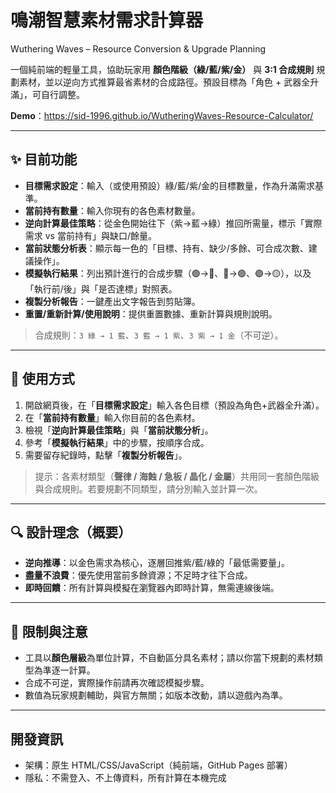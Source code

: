 # 鳴潮智慧素材需求計算器
Wuthering Waves – Resource Conversion & Upgrade Planning

一個純前端的輕量工具，協助玩家用 **顏色階級（綠/藍/紫/金）** 與 **3:1 合成規則** 規劃素材，並以逆向方式推算最省素材的合成路徑。預設目標為「角色 + 武器全升滿」，可自行調整。

**Demo**：<https://sid-1996.github.io/WutheringWaves-Resource-Calculator/>

---

## ✨ 目前功能
- **目標需求設定**：輸入（或使用預設）綠/藍/紫/金的目標數量，作為升滿需求基準。  
- **當前持有數量**：輸入你現有的各色素材數量。  
- **逆向計算最佳策略**：從金色開始往下（紫→藍→綠）推回所需量，標示「實際需求 vs 當前持有」與缺口/餘量。  
- **當前狀態分析表**：顯示每一色的「目標、持有、缺少/多餘、可合成次數、建議操作」。  
- **模擬執行結果**：列出預計進行的合成步驟（🟢→🔵、🔵→🟣、🟣→🟡），以及「執行前/後」與「是否達標」對照表。  
- **複製分析報告**：一鍵產出文字報告到剪貼簿。  
- **重置/重新計算/使用說明**：提供重置數據、重新計算與規則說明。

> 合成規則：`3 綠 → 1 藍`、`3 藍 → 1 紫`、`3 紫 → 1 金`（不可逆）。

---

## 🧩 使用方式
1. 開啟網頁後，在「**目標需求設定**」輸入各色目標（預設為角色+武器全升滿）。
2. 在「**當前持有數量**」輸入你目前的各色素材。
3. 檢視「**逆向計算最佳策略**」與「**當前狀態分析**」。
4. 參考「**模擬執行結果**」中的步驟，按順序合成。
5. 需要留存紀錄時，點擊「**複製分析報告**」。

> 提示：各素材類型（**聲律 / 海蝕 / 急板 / 晶化 / 金屬**）共用同一套顏色階級與合成規則。若要規劃不同類型，請分別輸入並計算一次。

---

## 🔍 設計理念（概要）
- **逆向推導**：以金色需求為核心，逐層回推紫/藍/綠的「最低需要量」。
- **盡量不浪費**：優先使用當前多餘資源；不足時才往下合成。  
- **即時回饋**：所有計算與模擬在瀏覽器內即時計算，無需連線後端。

---

## 🚦 限制與注意
- 工具以**顏色層級**為單位計算，不自動區分具名素材；請以你當下規劃的素材類型為準逐一計算。  
- 合成不可逆，實際操作前請再次確認模擬步驟。  
- 數值為玩家規劃輔助，與官方無關；如版本改動，請以遊戲內為準。

---

## 開發資訊
- 架構：原生 HTML/CSS/JavaScript（純前端，GitHub Pages 部署）  
- 隱私：不需登入、不上傳資料，所有計算在本機完成  



